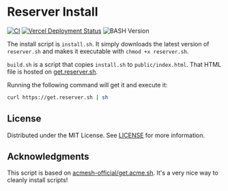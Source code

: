 # Reserver Install

[![CI][ci-shield]][ci-url]
[![Vercel Deployment Status][vercel-shield]](https://get.reserver.sh/)
![BASH Version][bash-version]

The install script is `install.sh`. It simply downloads the latest version of
`reserver.sh` and makes it executable with `chmod +x reserver.sh`.

`build.sh` is a script that copies `install.sh` to `public/index.html`. That HTML
file is hosted on [get.reserver.sh](https://get.reserver.sh).

Running the following command will get it and execute it:

```sh
curl https://get.reserver.sh | sh
```

## License

Distributed under the MIT License. See [LICENSE](https://github.com/ceiphr/get.reserver.sh/blob/main/LICENSE) for more information.

## Acknowledgments

This script is based on [acmesh-official/get.acme.sh](https://github.com/acmesh-official/get.acme.sh). It's a very nice way to cleanly install scripts!

[vercel-shield]: https://img.shields.io/github/deployments/ceiphr/get.reserver.sh/production?color=green&label=vercel&logo=vercel&logoColor=white
[bash-version]: https://img.shields.io/badge/bash-v4.4%5E-green?&logo=gnubash&logoColor=white
[ci-shield]: https://img.shields.io/github/workflow/status/ceiphr/get.reserver.sh/CI?color=green&logo=github&logoColor=white
[ci-url]: https://github.com/ceiphr/get.reserver.sh/actions/workflows/main.yml